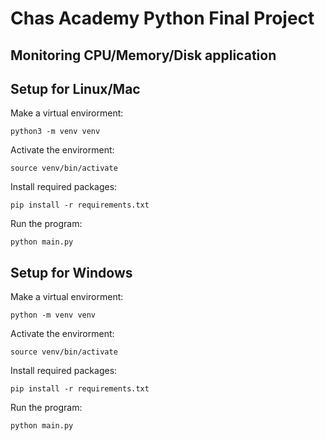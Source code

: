 # Chas Academy Python Final Project
## Monitoring CPU/Memory/Disk application
## Setup for Linux/Mac
Make a virtual envirorment:
```
python3 -m venv venv
```
Activate the envirorment: 
```
source venv/bin/activate
```
Install required packages:
```
pip install -r requirements.txt
```
Run the program: 
```
python main.py
```
## Setup for Windows
Make a virtual envirorment:
```
python -m venv venv
```
Activate the envirorment: 
```
source venv/bin/activate
```
Install required packages:
```
pip install -r requirements.txt
```
Run the program: 
```
python main.py
```